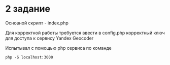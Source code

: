 # 2 задание

Основной скрипт - index.php

Для корректной работы требуется ввести в config.php корректный ключ для доступа к сервису Yandex Geocoder

Испытывал с помощью php сервиса по команде
```
php -S localhost:3000
```
